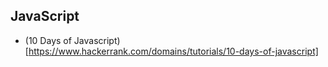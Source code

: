 ## JavaScript
- (10 Days of Javascript)[https://www.hackerrank.com/domains/tutorials/10-days-of-javascript]
